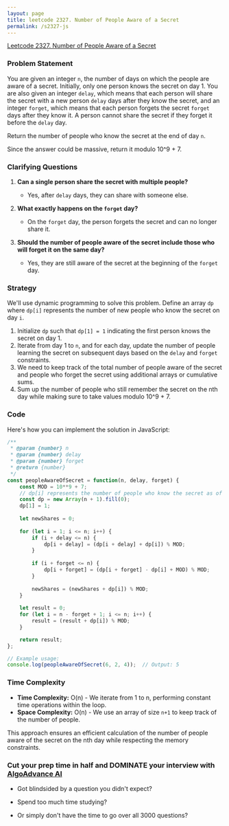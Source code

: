 ```yaml
---
layout: page
title: leetcode 2327. Number of People Aware of a Secret
permalink: /s2327-js
---
```

[Leetcode 2327. Number of People Aware of a Secret](https://algoadvance.github.io/algoadvance/l2327)
### Problem Statement

You are given an integer `n`, the number of days on which the people are aware of a secret. Initially, only one person knows the secret on day 1. You are also given an integer `delay`, which means that each person will share the secret with a new person `delay` days after they know the secret, and an integer `forget`, which means that each person forgets the secret `forget` days after they know it. A person cannot share the secret if they forget it before the `delay` day.

Return the number of people who know the secret at the end of day `n`. 

Since the answer could be massive, return it modulo 10^9 + 7.

### Clarifying Questions

1. **Can a single person share the secret with multiple people?**
   - Yes, after `delay` days, they can share with someone else.

2. **What exactly happens on the `forget` day?**
   - On the `forget` day, the person forgets the secret and can no longer share it.

3. **Should the number of people aware of the secret include those who will forget it on the same day?**
   - Yes, they are still aware of the secret at the beginning of the `forget` day.

### Strategy

We'll use dynamic programming to solve this problem. Define an array `dp` where `dp[i]` represents the number of new people who know the secret on day `i`.

1. Initialize `dp` such that `dp[1] = 1` indicating the first person knows the secret on day 1.
2. Iterate from day 1 to `n`, and for each day, update the number of people learning the secret on subsequent days based on the `delay` and `forget` constraints.
3. We need to keep track of the total number of people aware of the secret and people who forget the secret using additional arrays or cumulative sums.
4. Sum up the number of people who still remember the secret on the nth day while making sure to take values modulo 10^9 + 7.

### Code

Here's how you can implement the solution in JavaScript:

```javascript
/**
 * @param {number} n
 * @param {number} delay
 * @param {number} forget
 * @return {number}
 */
const peopleAwareOfSecret = function(n, delay, forget) {
    const MOD = 10**9 + 7;
    // dp[i] represents the number of people who know the secret as of day i
    const dp = new Array(n + 1).fill(0);
    dp[1] = 1;
    
    let newShares = 0;
    
    for (let i = 1; i <= n; i++) {
        if (i + delay <= n) {
            dp[i + delay] = (dp[i + delay] + dp[i]) % MOD;
        }
    
        if (i + forget <= n) {
            dp[i + forget] = (dp[i + forget] - dp[i] + MOD) % MOD;
        }
        
        newShares = (newShares + dp[i]) % MOD;
    }
    
    let result = 0;
    for (let i = n - forget + 1; i <= n; i++) {
        result = (result + dp[i]) % MOD;
    }

    return result;
};

// Example usage:
console.log(peopleAwareOfSecret(6, 2, 4));  // Output: 5
```

### Time Complexity

- **Time Complexity:** O(n) - We iterate from 1 to n, performing constant time operations within the loop.
- **Space Complexity:** O(n) - We use an array of size `n+1` to keep track of the number of people.

This approach ensures an efficient calculation of the number of people aware of the secret on the nth day while respecting the memory constraints.


### Cut your prep time in half and DOMINATE your interview with [AlgoAdvance AI](https://algoAdvance.com)

- Got blindsided by a question you didn't expect?

- Spend too much time studying?

- Or simply don't have the time to go over all 3000 questions?

